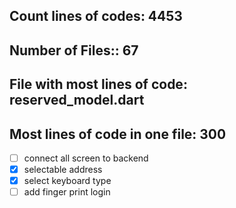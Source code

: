 
## Count lines of codes: 4453
## Number of Files:: 67
## File with most lines of code: reserved_model.dart
## Most lines of code in one file: 300


- [ ] connect all screen to backend
- [x] selectable address
- [x] select keyboard type
- [ ] add finger print login 